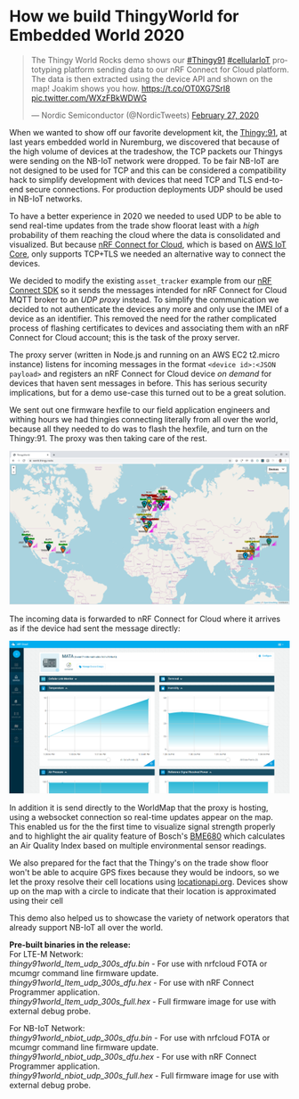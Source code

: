 # How we build ThingyWorld for Embedded World 2020

<blockquote class="twitter-tweet"><p lang="en" dir="ltr">The Thingy World Rocks demo shows our <a href="https://twitter.com/hashtag/Thingy91?src=hash&amp;ref_src=twsrc%5Etfw">#Thingy91</a> <a href="https://twitter.com/hashtag/cellularIoT?src=hash&amp;ref_src=twsrc%5Etfw">#cellularIoT</a> prototyping platform sending data to our nRF Connect for Cloud platform. The data is then extracted using the device API and shown on the map! Joakim shows you how. <a href="https://t.co/OT0XG7SrI8">https://t.co/OT0XG7SrI8</a> <a href="https://t.co/WXzFBkWDWG">pic.twitter.com/WXzFBkWDWG</a></p>&mdash; Nordic Semiconductor (@NordicTweets) <a href="https://twitter.com/NordicTweets/status/1233002090311671809?ref_src=twsrc%5Etfw">February 27, 2020</a></blockquote> 
<script async src="https://platform.twitter.com/widgets.js" charset="utf-8"></script>

When we wanted to show off our favorite development kit, the [Thingy:91](https://www.nordicsemi.com/Software-and-tools/Prototyping-platforms/Nordic-Thingy-91), at last years embedded world in Nuremburg, we discovered that because of the high volume of devices at the tradeshow, the TCP packets our Thingys were sending on the NB-IoT network were dropped. To be fair NB-IoT are not designed to be used for TCP and this can be considered a compatibility hack to simplify development with devices that need TCP and TLS end-to-end secure connections. For production deployments UDP should be used in NB-IoT networks.

To have a better experience in 2020 we needed to used UDP to be able to send real-time updates from the trade show floorat least with a _high_ probability of them reaching the cloud where the data is consolidated and visualized. But because [nRF Connect for Cloud](https://nrfcloud.com/), which is based on [AWS IoT Core](https://aws.amazon.com/iot-core/), only supports TCP+TLS we needed an alternative way to connect the devices.

We decided to modify the existing `asset_tracker` example from our [nRF Connect SDK](https://www.nordicsemi.com/Software-and-tools/Software/nRF-Connect-SDK) so it sends the messages intended for nRF Connect for Cloud MQTT broker to an *UDP proxy* instead. To simplify the communication we decided to not authenticate the devices any more and only use the IMEI of a device as an identifier. This removed the need for the rather complicated process of flashing certificates to devices and associating them with an nRF Connect for Cloud account; this is the task of the proxy server.

The proxy server (written in Node.js and running on an AWS EC2 t2.micro instance) listens for incoming messages in the format `<device id>:<JSON payload>` and registers an nRF Connect for Cloud device _on demand_ for devices that haven sent messages in before. This has serious security implications, but for a demo use-case this turned out to be a great solution.

We sent out one firmware hexfile to our field application engineers and withing  hours we had thingies connecting literally from all over the world, because all they needed to do was to flash the hexfile, and turn on the Thingy:91. The proxy was then taking care of the rest.

![Screenshot of world.thingy.rocks](https://raw.githubusercontent.com/coderbyheart/nrfcloud-udp-proxy/blogpost/map.png)

The incoming data is forwarded to nRF Connect for Cloud where it arrives as if the device had sent the message directly:

![Device data on nRF Connect for Cloud](https://raw.githubusercontent.com/coderbyheart/nrfcloud-udp-proxy/blogpost/nrfconnectforcloud.png)

In addition it is send directly to the WorldMap that the proxy is hosting, using a websocket connection so real-time updates appear on the map. This enabled us for the the first time to visualize signal strength properly and to highlight the air quality feature of Bosch's [BME680](https://blog.nordicsemi.com/getconnected/bosch-sensortec-bme680-the-nose-of-nordics-thingy91) which calculates an Air Quality Index based on multiple environmental sensor readings. 

We also prepared for the fact that the Thingy's on the trade show floor won't be able to acquire GPS fixes because they would be indoors, so we let the proxy resolve their cell locations using [locationapi.org](http://locationapi.org/). Devices show up on the map with a circle to indicate that their location is approximated using their cell 

This demo also helped us to showcase the variety of network operators that already support NB-IoT all over the world.

**Pre-built binaries in the release:**  
For LTE-M Network:  
_thingy91world_ltem_udp_300s_dfu.bin_  - For use with nrfcloud FOTA or mcumgr command line firmware update.  
_thingy91world_ltem_udp_300s_dfu.hex_  - For use with nRF Connect Programmer application.  
_thingy91world_ltem_udp_300s_full.hex_  - Full firmware image for use with external debug probe.

For NB-IoT Network:  
_thingy91world_nbiot_udp_300s_dfu.bin_  - For use with nrfcloud FOTA or mcumgr command line firmware update.  
_thingy91world_nbiot_udp_300s_dfu.hex_  - For use with nRF Connect Programmer application.  
_thingy91world_nbiot_udp_300s_full.hex_  - Full firmware image for use with external debug probe.
<!--stackedit_data:
eyJoaXN0b3J5IjpbLTg0NTcxODMxMiwtMTg3Njc2Mzk2NSw0Mz
I5NjkyMywtODUyOTgwNzQ5LC0xMDA4MDU4NjE0LC0xMDM3NDA1
MTc1LDIxMDQ1Mjg5OTcsMTc3MTk1NDM3LC0xMDY3OTk2NDM3XX
0=
-->